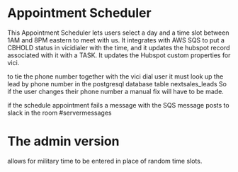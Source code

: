 # Appointment Scheduler
This Appointment Scheduler lets users select a day and a time slot between 1AM and 8PM eastern to meet with us. It integrates with AWS SQS to put a CBHOLD status in vicidialer with the time, and it updates the hubspot record associated with it with a TASK. It updates the Hubspot custom properties for vici.

to tie the phone number together with the vici dial user it must look up the lead by phone number in the postgresql database table nextsales_leads So if the user changes their phone number a manual fix will have to be made.

if the schedule appointment fails a message with the SQS message posts to slack in the room #servermessages

# The admin version
allows for military time to be entered in place of random time slots.
